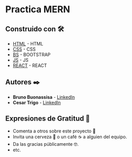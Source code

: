 # Practica MERN

## Construido con 🛠️

* [HTML](https://developer.mozilla.org/es/docs/Web/HTML) - HTML
* [CSS](https://developer.mozilla.org/es/docs/Web/CSS) - CSS
* [BS](https://getbootstrap.com) - BOOTSTRAP
* [JS](https://www.javascript.com) - JS
* [REACT](https://es.reactjs.org) - REACT


## Autores ✒️


* **Bruno Buonassisa**  - [LinkedIn](https://www.linkedin.com/in/bruno-buonassisa-9b8691230/)
* **Cesar Trigo**       - [LinkedIn](https://www.linkedin.com/in/cesar-trigo-30745a255)


## Expresiones de Gratitud 🎁

* Comenta a otros sobre este proyecto 📢
* Invita una cerveza 🍺 o un café ☕ a alguien del equipo. 
* Da las gracias públicamente 🤓.
* etc.
